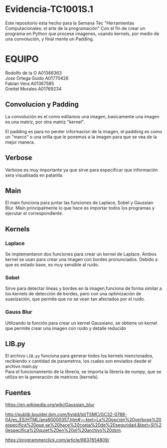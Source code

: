 # Evidencia-TC1001S.1 

Este repositorio esta hecho para la Semana Tec "Herramientas Computacionales: el arte de la programación" 
Con el fin de crear  un programa  en Python que procese imagenes, usando kernels, por medio de una convolución, y final mente un Padding.

# EQUIPO
Rodolfo de la O A01366363   </br>
Jose Ortega Guido A01770426 </br>
Fabian Vera       A01367585 </br>
Grettel Morales   A01769234 </br>

## Convolucion y Padding
La convolución es el como editamos una imagen, basicamente una imagen es una matriz, por otra matriz "kernel". </br>

El padding es para no perder informacion de la imagen, el paddinig es como un "marco" o una orilla que le ponemos a la imagen para que se vea de la mejor manera.


## Verbose

Verbose es muy importante ya que sirve para especificar que  información sera visualisada en patanlla. </br>

## Main 

El main funciona para juntar  las funciones de Laplace, Sobel y Gaussian Blur. Main principalmente lo que hace es importar todos los programas y ejecutar el correspondiente.


## Kernels 

### Laplace
Se implementaron dos funciones para crear un kernel de Laplace. Ambos kernel se usan para crear una imagen con bordes pronunciados. Debido a que es estado base, es muy sensible al ruido.

### Sobel
Sirve para detectar líneas y bordes en la imagen,funciona de forma similar a los kernels de detección de bordes, pero con una optimización de suavización, que permite que no se vean tan afectados por el ruido.

### Gauss Blur
Utilizando la función para crear un kernel Gaussiano, se obtiene un kernel que permite crear una imagen con ruido y detalle reducido

## LIB.py
El archivo `LIB.py`  funciona para generar todos los kernels mencionados, recibiendo x cantidad de parametros, los cuales son enviados desde el archivo main.py  </br>
Para el funcionamiento de la librería, se importa la librería de numpy, que se utiliza en la generación de matrices (kernels). </br>

## Fuentes


https://en.wikipedia.org/wiki/Gaussian_blur

http://publib.boulder.ibm.com/tividd/td/TSMC/GC32-0788-04/es_ES/HTML/ans60000357.htm#:~:text=La%20opción%20verbose%20especifica%20que,se%20hace%20copia%20de%20seguridad.&text=Si%20especifica%20quiet%20en%20el%20archivo%20dsm.

https://programmerclick.com/article/6637654809/

